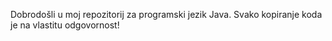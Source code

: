 Dobrodošli u moj repozitorij za programski jezik Java.
Svako kopiranje koda je na vlastitu odgovornost!
